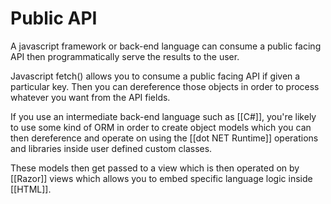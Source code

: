# Public API

A javascript framework or back-end language can consume a public facing API then programmatically serve the results to the user.

Javascript fetch() allows you to consume a public facing API if given a particular key. Then you can dereference those objects in order to process whatever you want from the API fields.

If you use an intermediate back-end language such as [[C#]], you're likely to use some kind of ORM in order to create object models which you can then dereference and operate on using the [[dot NET Runtime]] operations and libraries inside user defined custom classes.

These models then get passed to a view which is then operated on by [[Razor]] views which allows you to embed specific language logic inside [[HTML]].